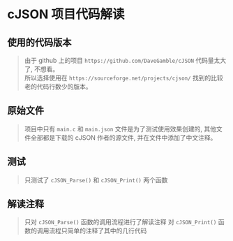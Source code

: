 # cJSON 项目代码解读

## 使用的代码版本

> 由于 github 上的项目 `https://github.com/DaveGamble/cJSON` 代码量太大了, 不想看。  
> 所以选择使用在 `https://sourceforge.net/projects/cjson/` 找到的比较老的代码行数少的版本。  

## 原始文件

> 项目中只有 `main.c` 和 `main.json` 文件是为了测试使用效果创建的, 其他文件全部都是下载的 cJSON 作者的源文件, 并在文件中添加了中文注释。  

## 测试

> 只测试了 `cJSON_Parse()` 和 `cJSON_Print()` 两个函数  

## 解读注释

> 只对 `cJSON_Parse()` 函数的调用流程进行了解读注释
> 对 `cJSON_Print()` 函数的调用流程只简单的注释了其中的几行代码  
